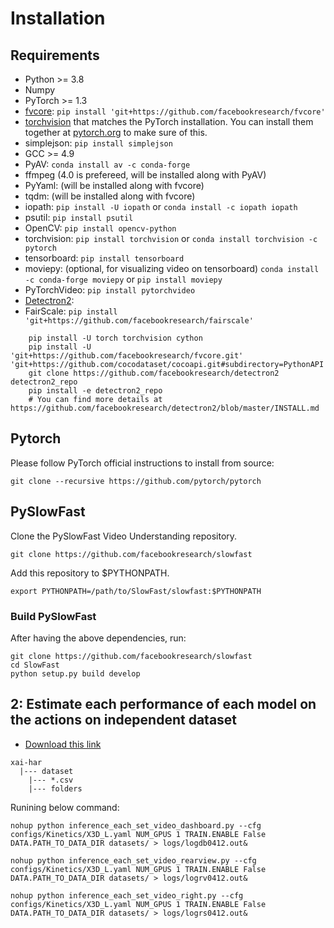 

# Installation

## Requirements
- Python >= 3.8
- Numpy
- PyTorch >= 1.3
- [fvcore](https://github.com/facebookresearch/fvcore/): `pip install 'git+https://github.com/facebookresearch/fvcore'`
- [torchvision](https://github.com/pytorch/vision/) that matches the PyTorch installation.
  You can install them together at [pytorch.org](https://pytorch.org) to make sure of this.
- simplejson: `pip install simplejson`
- GCC >= 4.9
- PyAV: `conda install av -c conda-forge`
- ffmpeg (4.0 is prefereed, will be installed along with PyAV)
- PyYaml: (will be installed along with fvcore)
- tqdm: (will be installed along with fvcore)
- iopath: `pip install -U iopath` or `conda install -c iopath iopath`
- psutil: `pip install psutil`
- OpenCV: `pip install opencv-python`
- torchvision: `pip install torchvision` or `conda install torchvision -c pytorch`
- tensorboard: `pip install tensorboard`
- moviepy: (optional, for visualizing video on tensorboard) `conda install -c conda-forge moviepy` or `pip install moviepy`
- PyTorchVideo: `pip install pytorchvideo`
- [Detectron2](https://github.com/facebookresearch/detectron2):
- FairScale: `pip install 'git+https://github.com/facebookresearch/fairscale'`
```
    pip install -U torch torchvision cython
    pip install -U 'git+https://github.com/facebookresearch/fvcore.git' 'git+https://github.com/cocodataset/cocoapi.git#subdirectory=PythonAPI'
    git clone https://github.com/facebookresearch/detectron2 detectron2_repo
    pip install -e detectron2_repo
    # You can find more details at https://github.com/facebookresearch/detectron2/blob/master/INSTALL.md
```

## Pytorch
Please follow PyTorch official instructions to install from source:
```
git clone --recursive https://github.com/pytorch/pytorch
```

## PySlowFast

Clone the PySlowFast Video Understanding repository.
```
git clone https://github.com/facebookresearch/slowfast
```

Add this repository to $PYTHONPATH.
```
export PYTHONPATH=/path/to/SlowFast/slowfast:$PYTHONPATH
```

### Build PySlowFast

After having the above dependencies, run:
```
git clone https://github.com/facebookresearch/slowfast
cd SlowFast
python setup.py build develop
```
## 2: Estimate each performance of each model on the actions on independent dataset
- [Download this link](https://mysnu-my.sharepoint.com/:f:/g/personal/haithienld_seoul_ac_kr/Ev2WNnT1p0ZLnQVSnbACi1sB9_Edr8d_3_YXsWVgq39xoA?e=bre30C
)
```
xai-har
  |--- dataset
    |--- *.csv
    |--- folders
```
Runining below command:

```
nohup python inference_each_set_video_dashboard.py --cfg configs/Kinetics/X3D_L.yaml NUM_GPUS 1 TRAIN.ENABLE False DATA.PATH_TO_DATA_DIR datasets/ > logs/logdb0412.out&
```
```
nohup python inference_each_set_video_rearview.py --cfg configs/Kinetics/X3D_L.yaml NUM_GPUS 1 TRAIN.ENABLE False DATA.PATH_TO_DATA_DIR datasets/ > logs/logrv0412.out&
```
```
nohup python inference_each_set_video_right.py --cfg configs/Kinetics/X3D_L.yaml NUM_GPUS 1 TRAIN.ENABLE False DATA.PATH_TO_DATA_DIR datasets/ > logs/logrs0412.out&
```
